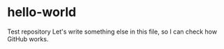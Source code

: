 # hello-world
Test repository
Let's write something else in this file, so I can check how GitHub works.
